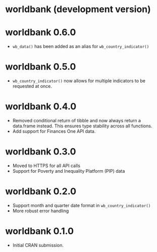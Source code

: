 # worldbank (development version)

# worldbank 0.6.0

* `wb_data()` has been added as an alias for `wb_country_indicator()`

# worldbank 0.5.0

* `wb_country_indicator()` now allows for multiple indicators to be
  requested at once.

# worldbank 0.4.0

* Removed conditional return of tibble and now always return a
  data.frame instead. This ensures type stability across all functions.
* Add support for Finances One API data.

# worldbank 0.3.0

- Moved to HTTPS for all API calls
- Support for Poverty and Inequality Platform (PIP) data

# worldbank 0.2.0

- Support month and quarter date format in `wb_country_indicator()`
- More robust error handling

# worldbank 0.1.0

- Initial CRAN submission.
